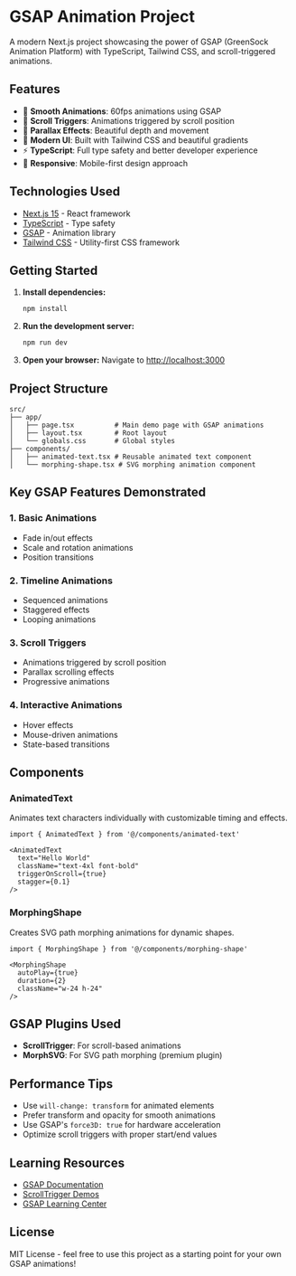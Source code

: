 # GSAP Animation Project

A modern Next.js project showcasing the power of GSAP (GreenSock Animation Platform) with TypeScript, Tailwind CSS, and scroll-triggered animations.

## Features

- 🚀 **Smooth Animations**: 60fps animations using GSAP
- 📜 **Scroll Triggers**: Animations triggered by scroll position
- 🌟 **Parallax Effects**: Beautiful depth and movement
- 🎨 **Modern UI**: Built with Tailwind CSS and beautiful gradients
- ⚡ **TypeScript**: Full type safety and better developer experience
- 📱 **Responsive**: Mobile-first design approach

## Technologies Used

- [Next.js 15](https://nextjs.org/) - React framework
- [TypeScript](https://www.typescriptlang.org/) - Type safety
- [GSAP](https://greensock.com/gsap/) - Animation library
- [Tailwind CSS](https://tailwindcss.com/) - Utility-first CSS framework

## Getting Started

1. **Install dependencies:**
   ```bash
   npm install
   ```

2. **Run the development server:**
   ```bash
   npm run dev
   ```

3. **Open your browser:**
   Navigate to [http://localhost:3000](http://localhost:3000)

## Project Structure

```
src/
├── app/
│   ├── page.tsx          # Main demo page with GSAP animations
│   ├── layout.tsx        # Root layout
│   └── globals.css       # Global styles
├── components/
│   ├── animated-text.tsx # Reusable animated text component
│   └── morphing-shape.tsx # SVG morphing animation component
```

## Key GSAP Features Demonstrated

### 1. Basic Animations
- Fade in/out effects
- Scale and rotation animations
- Position transitions

### 2. Timeline Animations
- Sequenced animations
- Staggered effects
- Looping animations

### 3. Scroll Triggers
- Animations triggered by scroll position
- Parallax scrolling effects
- Progressive animations

### 4. Interactive Animations
- Hover effects
- Mouse-driven animations
- State-based transitions

## Components

### AnimatedText
Animates text characters individually with customizable timing and effects.

```tsx
import { AnimatedText } from '@/components/animated-text'

<AnimatedText 
  text="Hello World" 
  className="text-4xl font-bold"
  triggerOnScroll={true}
  stagger={0.1}
/>
```

### MorphingShape
Creates SVG path morphing animations for dynamic shapes.

```tsx
import { MorphingShape } from '@/components/morphing-shape'

<MorphingShape 
  autoPlay={true}
  duration={2}
  className="w-24 h-24"
/>
```

## GSAP Plugins Used

- **ScrollTrigger**: For scroll-based animations
- **MorphSVG**: For SVG path morphing (premium plugin)

## Performance Tips

- Use `will-change: transform` for animated elements
- Prefer transform and opacity for smooth animations
- Use GSAP's `force3D: true` for hardware acceleration
- Optimize scroll triggers with proper start/end values

## Learning Resources

- [GSAP Documentation](https://greensock.com/docs/)
- [ScrollTrigger Demos](https://codepen.io/collection/AKkZQo)
- [GSAP Learning Center](https://greensock.com/learning/)

## License

MIT License - feel free to use this project as a starting point for your own GSAP animations!
